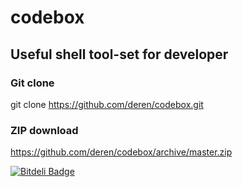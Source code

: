 codebox
======

## Useful shell tool-set for developer

### Git clone
git clone https://github.com/deren/codebox.git

### ZIP download
<https://github.com/deren/codebox/archive/master.zip>


[![Bitdeli Badge](https://d2weczhvl823v0.cloudfront.net/deren/codebox/trend.png)](https://bitdeli.com/free "Bitdeli Badge")

